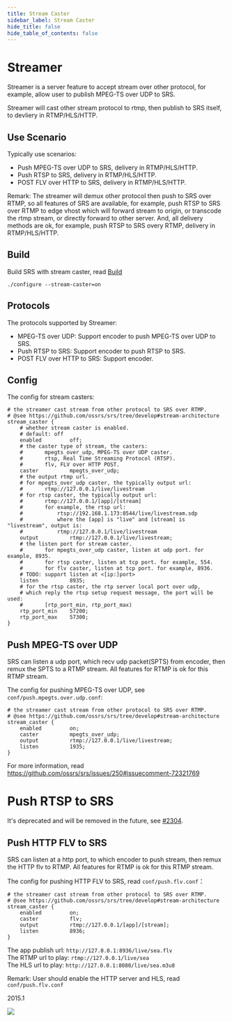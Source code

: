 ```yaml
---
title: Stream Caster
sidebar_label: Stream Caster 
hide_title: false
hide_table_of_contents: false
---
```


# Streamer

Streamer is a server feature to accept stream over other protocol, for example, allow user to publish MPEG-TS over UDP to SRS.

Streamer will cast other stream protocol to rtmp, then publish to SRS itself, to devliery in RTMP/HLS/HTTP.

## Use Scenario

Typically use scenarios:

* Push MPEG-TS over UDP to SRS, delivery in RTMP/HLS/HTTP.
* Push RTSP to SRS, delivery in RTMP/HLS/HTTP.
* POST FLV over HTTP to SRS, delivery in RTMP/HLS/HTTP.

Remark: The streamer will demux other protocol then push to SRS over RTMP, so all features of SRS are available, for example, push RTSP to SRS over RTMP to edge vhost which will forward stream to origin, or transcode the rtmp stream, or directly forward to other server. And, all delivery methods are ok, for example, push RTSP to SRS overy RTMP, delivery in RTMP/HLS/HTTP.

## Build

Build SRS with stream caster, read [Build](./install.md)

```
./configure --stream-caster=on
```

## Protocols

The protocols supported by Streamer:

* MPEG-TS over UDP: Support encoder to push MPEG-TS over UDP to SRS.
* Push RTSP to SRS: Support encoder to push RTSP to SRS.
* POST FLV over HTTP to SRS: Support encoder.

## Config

The config for stream casters:

```
# the streamer cast stream from other protocol to SRS over RTMP.
# @see https://github.com/ossrs/srs/tree/develop#stream-architecture
stream_caster {
    # whether stream caster is enabled.
    # default: off
    enabled         off;
    # the caster type of stream, the casters:
    #       mpegts_over_udp, MPEG-TS over UDP caster.
    #       rtsp, Real Time Streaming Protocol (RTSP).
    #       flv, FLV over HTTP POST.
    caster          mpegts_over_udp;
    # the output rtmp url.
    # for mpegts_over_udp caster, the typically output url:
    #       rtmp://127.0.0.1/live/livestream
    # for rtsp caster, the typically output url:
    #       rtmp://127.0.0.1/[app]/[stream]
    #       for example, the rtsp url:
    #           rtsp://192.168.1.173:8544/live/livestream.sdp
    #           where the [app] is "live" and [stream] is "livestream", output is:
    #           rtmp://127.0.0.1/live/livestream
    output          rtmp://127.0.0.1/live/livestream;
    # the listen port for stream caster.
    #       for mpegts_over_udp caster, listen at udp port. for example, 8935.
    #       for rtsp caster, listen at tcp port. for example, 554.
    #       for flv caster, listen at tcp port. for example, 8936.
    # TODO: support listen at <[ip:]port>
    listen          8935;
    # for the rtsp caster, the rtp server local port over udp,
    # which reply the rtsp setup request message, the port will be used:
    #       [rtp_port_min, rtp_port_max)
    rtp_port_min    57200;
    rtp_port_max    57300;
}
```

## Push MPEG-TS over UDP

SRS can listen a udp port, which recv udp packet(SPTS) from encoder, then remux the SPTS to a RTMP stream. All features for RTMP is ok for this RTMP stream.

The config for pushing MPEG-TS over UDP, see `conf/push.mpegts.over.udp.conf`:

```
# the streamer cast stream from other protocol to SRS over RTMP.
# @see https://github.com/ossrs/srs/tree/develop#stream-architecture
stream_caster {
    enabled         on;
    caster          mpegts_over_udp;
    output          rtmp://127.0.0.1/live/livestream;
    listen          1935;
}
```

For more information, read https://github.com/ossrs/srs/issues/250#issuecomment-72321769

# Push RTSP to SRS

It's deprecated and will be removed in the future, see [#2304](https://github.com/ossrs/srs/issues/2304#issuecomment-826009290).

## Push HTTP FLV to SRS

SRS can listen at a http port, to which encoder to push stream, then remux the HTTP flv to RTMP. All features for RTMP is ok for this RTMP stream.

The config for pushing HTTP FLV to SRS, read `conf/push.flv.conf`：

```
# the streamer cast stream from other protocol to SRS over RTMP.
# @see https://github.com/ossrs/srs/tree/develop#stream-architecture
stream_caster {
    enabled         on;
    caster          flv;
    output          rtmp://127.0.0.1/[app]/[stream];
    listen          8936;
}
```

The app publish url: `http://127.0.0.1:8936/live/sea.flv`<br/>
The RTMP url to play: `rtmp://127.0.0.1/live/sea`<br/>
The HLS url to play: `http://127.0.0.1:8080/live/sea.m3u8`

Remark: User should enable the HTTP server and HLS, read `conf/push.flv.conf`

2015.1

[ap]: https://github.com/ossrs/android-publisher

![](https://ossrs.net/gif/v1/sls.gif?site=ossrs.io&path=/lts/doc/en/v4/streamer)


